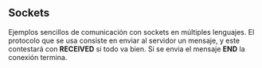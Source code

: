 ## Sockets

Ejemplos sencillos de comunicación con sockets en múltiples lenguajes. El
protocolo que se usa consiste en enviar al servidor un mensaje, y este
contestará con **RECEIVED** si todo va bien. Si se envia el mensaje **END**
la conexión termina.
